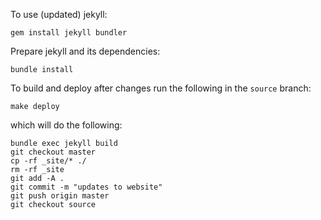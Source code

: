 To use (updated) jekyll:

```
gem install jekyll bundler
```

Prepare jekyll and its dependencies:
```
bundle install
```

To build and deploy after changes run the following in the `source` branch:

```
make deploy
```

which will do the following:

```
bundle exec jekyll build
git checkout master
cp -rf _site/* ./
rm -rf _site
git add -A .
git commit -m "updates to website"
git push origin master
git checkout source
```
